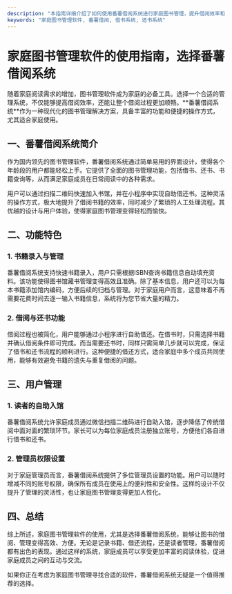 ```yaml
---
description: "本指南详细介绍了如何使用番薯借阅系统进行家庭图书管理，提升借阅效率和便利性。"
keywords: "家庭图书管理软件, 番薯借阅, 借书系统, 还书系统"
---
```

# 家庭图书管理软件的使用指南，选择番薯借阅系统

<meta charset="UTF-8">
随着家庭阅读需求的增加，图书管理软件成为家庭的必备工具。选择一个合适的管理系统，不仅能够提高借阅效率，还能让整个借阅过程更加顺畅。**番薯借阅系统**作为一种现代化的图书管理解决方案，具备丰富的功能和便捷的操作方式，尤其适合家庭使用。

## 一、番薯借阅系统简介

作为国内领先的图书管理软件，番薯借阅系统通过简单易用的界面设计，使得各个年龄段的用户都能轻松上手。它提供了全面的图书管理功能，包括借书、还书、书籍查询等，从而满足家庭成员在日常阅读中的各种需求。

用户可以通过扫描二维码快速加入书馆，并在小程序中实现自助借还书。这种灵活的操作方式，极大地提升了借阅书籍的效率，同时减少了繁琐的人工处理流程。其优越的设计与用户体验，使得家庭图书管理变得轻松而愉快。

## 二、功能特色

### 1. 书籍录入与管理

番薯借阅系统支持快速书籍录入，用户只需根据ISBN查询书籍信息自动填充资料。该功能使得图书馆藏书管理变得高效且准确。除了基本信息，用户还可以为每本书籍添加馆内编码，方便后续的归档与管理。对于家庭用户而言，这意味着不再需要花费时间去逐一输入书籍信息，系统将为您节省大量的精力。

### 2. 借阅与还书功能

借阅过程也被简化，用户能够通过小程序进行自助借还。在借书时，只需选择书籍并确认借阅条件即可完成。而当需要还书时，同样只需简单几步就可以完成，保证了借书和还书流程的顺利进行。这种便捷的借还方式，适合家庭中多个成员共同使用，能够有效避免书籍的遗失与重复借阅的问题。

## 三、用户管理

### 1. 读者的自助入馆

番薯借阅系统允许家庭成员通过微信扫描二维码进行自助入馆，逐步降低了传统借阅中面对面的繁琐环节。家长可以为每位家庭成员注册独立账号，方便他们各自进行借书和还书。

### 2. 管理员权限设置

对于家庭管理员而言，番薯借阅系统提供了多位管理员设置的功能。用户可以随时增减不同的账号权限，确保所有成员在使用上的便利性和安全性。这样的设计不仅提升了管理的灵活性，也让家庭图书管理变得更加人性化。

## 四、总结

综上所述，家庭图书管理软件的使用，尤其是选择番薯借阅系统，能够让图书的借阅、管理变得高效、方便。无论是记录书籍、借还流程，还是读者管理，番薯借阅都有出色的表现。通过这样的系统，家庭成员可以享受更加丰富的阅读体验，促进家庭成员之间的互动与交流。

如果你正在考虑为家庭图书管理寻找合适的软件，番薯借阅系统无疑是一个值得推荐的选择。
